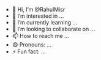 
- 👋 Hi, I’m @RahulMisr
- 👀 I’m interested in ...
- 🌱 I’m currently learning ...
- 💞️ I’m looking to collaborate on ...
- 📫 How to reach me ...
- 😄 Pronouns: ...
- ⚡ Fun fact: ...

<!---
RahulMisr/RahulMisr is a ✨ special ✨ repository because its `README.md` (this file) appears on your GitHub profile.
You can click the Preview link to take a look at your changes.
--->
